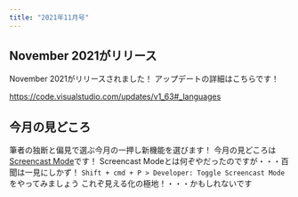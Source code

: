 ```yaml
---
title: "2021年11月号"
---
```


## November 2021がリリース

November 2021がリリースされました！
アップデートの詳細はこちらです！

https://code.visualstudio.com/updates/v1_63#_languages

## 今月の見どころ

筆者の独断と偏見で選ぶ今月の一押し新機能を選びます！
今月の見どころは[Screencast Mode](https://code.visualstudio.com/updates/v1_63#_screencast-mode-shows-command-names)です！
Screencast Modeとは何ぞやだったのですが・・・百聞は一見にしかず！
`Shift + cmd + P > Developer: Toggle Screencast Mode`をやってみましょう
これぞ見える化の極地！・・・かもしれないです
